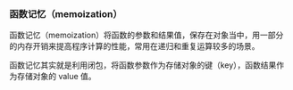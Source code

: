 ### 函数记忆（memoization）

函数记忆（memoization）将函数的参数和结果值，保存在对象当中，用一部分的内存开销来提高程序计算的性能，常用在递归和重复运算较多的场景。

函数记忆其实就是利用闭包，将函数参数作为存储对象的键（key），函数结果作为存储对象的 value 值。


